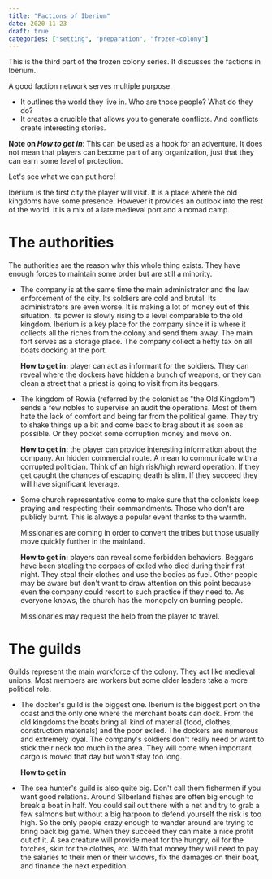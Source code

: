 ```yaml
---
title: "Factions of Iberium"
date: 2020-11-23
draft: true
categories: ["setting", "preparation", "frozen-colony"]
---
```


This is the third part of the frozen colony series. It discusses the factions in
Iberium.

<!-- more -->

A good faction network serves multiple purpose.
- It outlines the world they live in. Who are those people? What do they do?
- It creates a crucible that allows you to generate conflicts. And conflicts
  create interesting stories.

**Note on *How to get in***: This can be used as a hook for an adventure. It
does not mean that players can become part of any organization, just that they
can earn some level of protection.

Let's see what we can put here!

Iberium is the first city the player will visit. It is a place where the old
kingdoms have some presence. However it provides an outlook into the rest of the
world. It is a mix of a late medieval port and a nomad camp.

# The authorities

The authorities are the reason why this whole thing exists. They have enough
forces to maintain some order but are still a minority.

- The company is at the same time the main administrator and the law enforcement
  of the city. Its soldiers are cold and brutal. Its administrators are even
  worse. It is making a lot of money out of this situation. Its power is slowly
  rising to a level comparable to the old kingdom. Iberium is a key place for
  the company since it is where it collects all the riches from the colony and
  send them away. The main fort serves as a storage place. The company collect a
  hefty tax on all boats docking at the port.

  **How to get in:** player can act as informant for the soldiers. They can
  reveal where the dockers have hidden a bunch of weapons, or they can clean a
  street that a priest is going to visit from its beggars.

- The kingdom of Rowia (referred by the colonist as "the Old Kingdom") sends a
  few nobles to supervise an audit the operations. Most of them hate the lack of
  comfort and being far from the political game. They try to shake things up a
  bit and come back to brag about it as soon as possible. Or they pocket some
  corruption money and move on.

  **How to get in:** the player can provide interesting information about the
  company. An hidden commercial route. A mean to communicate with a corrupted
  politician. Think of an high risk/high reward operation. If they get caught
  the chances of escaping death is slim. If they succeed they will have
  significant leverage.

- Some church representative come to make sure that the colonists keep praying
  and respecting their commandments. Those who don't are publicly burnt. This is
  always a popular event thanks to the warmth.
  
  Missionaries are coming in order to convert the tribes but those usually move
  quickly further in the mainland.

  **How to get in:** players can reveal some forbidden behaviors. Beggars have
  been stealing the corpses of exiled who died during their first night. They
  steal their clothes and use the bodies as fuel. Other people may be aware but
  don't want to draw attention on this point because even the company could
  resort to such practice if they need to. As everyone knows, the church has the
  monopoly on burning people.

  Missionaries may request the help from the player to travel.

# The guilds

Guilds represent the main workforce of the colony. They act like medieval
unions. Most members are workers but some older leaders take a more political
role.

- The docker's guild is the biggest one. Iberium is the biggest port on the
  coast and the only one where the merchant boats can dock. From the old
  kingdoms the boats bring all kind of material (food, clothes, construction
  materials) and the poor exiled. The dockers are numerous and extremely loyal.
  The company's soldiers don't really need or want to stick their neck too much
  in the area. They will come when important cargo is moved that day but won't
  stay too long.

  **How to get in**

- The sea hunter's guild is also quite big. Don't call them fishermen if you
  want good relations. Around Silberland fishes are often big enough to break a
  boat in half. You could sail out there with a net and try to grab a few
  salmons but without a big harpoon to defend yourself the risk is too high. So
  the only people crazy enough to wander around are trying to bring back big
  game. When they succeed they can make a nice profit out of it. A sea creature
  will provide meat for the hungry, oil for the torches, skin for the clothes,
  etc. With that money they will need to pay the salaries to their men or their
  widows, fix the damages on their boat, and finance the next expedition.

